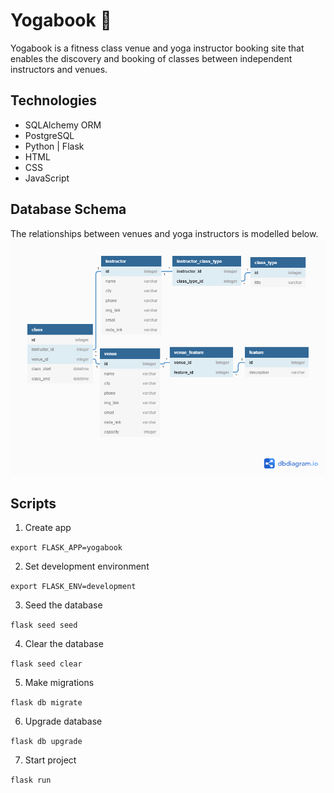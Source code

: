 # Yogabook 🧘
Yogabook is a fitness class venue and yoga instructor booking site that enables the discovery and booking of classes between independent instructors and venues.

## Technologies
* SQLAlchemy ORM
* PostgreSQL
* Python | Flask
* HTML
* CSS
* JavaScript

## Database Schema
The relationships between venues and yoga instructors is modelled below.
![](yoga.png)

## Scripts
1. Create app

``` export FLASK_APP=yogabook ```

2. Set development environment

``` export FLASK_ENV=development ```

3. Seed the database

``` flask seed seed ```

4. Clear the database

``` flask seed clear ```

5. Make migrations

``` flask db migrate ```

6. Upgrade database

``` flask db upgrade ```

7. Start project

``` flask run ```
